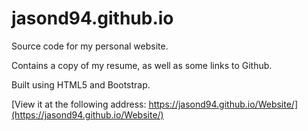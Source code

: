 # jasond94.github.io

Source code for my personal website.

Contains a copy of my resume, as well as some links to Github.

Built using HTML5 and Bootstrap.

[View it at the following address: https://jasond94.github.io/Website/](https://jasond94.github.io/Website/)

